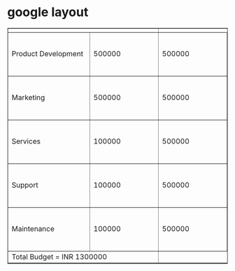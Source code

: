 <html> 
 <head> 
  <h1>google layout</h1> 
</head> 
 <body> 
   <table border="1"> 
   <tr>
      <th colspan="2"></th>
   </tr>
   <tr>
      <td width="450" height="100">Product Development</td>
      <td width="450" height="100">500000</td>
     <td width="450" height="100">500000</td>
   </tr>
   <tr>
      <td>Marketing</td>
      <td>500000</td>
     <td width="450" height="100">500000</td>
   </tr>
   <tr>
      <td>Services</td>
      <td>100000</td>
     <td width="450" height="100">500000</td>
   </tr>
   <tr>
      <td>Support</td>
      <td>100000</td>
     <td width="450" height="100">500000</td>
   </tr>
   <tr>
      <td>Maintenance</td>
      <td>100000</td>
     <td width="450" height="100">500000</td>
   </tr>
   <tr>
      <td colspan="2">Total Budget = INR 1300000</td>
   </tr>
</table>
</body>
</html>
